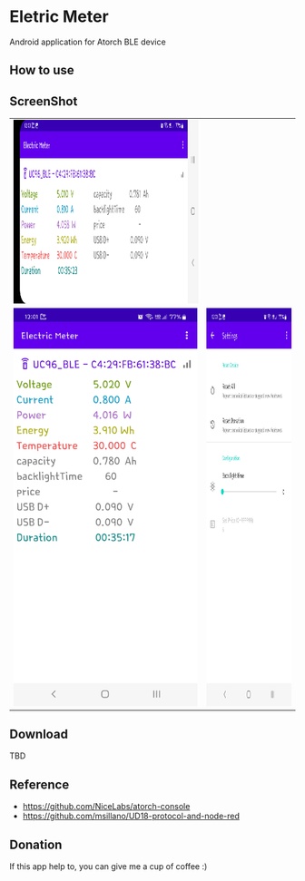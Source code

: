 # Eletric Meter

Android application for Atorch BLE device

## How to use

## ScreenShot
<table>
<tr>
<td><img src="https://github.com/zephy-lee/ElectricMeter/blob/main/land_Electric_Meter.jpg" width="702" height="324"/></td></tr>
<tr>
<td><img src="https://github.com/zephy-lee/ElectricMeter/blob/main/portrait_Electric_Meter.jpg" width="324" height="702"/></td>
<td><img src="https://github.com/zephy-lee/ElectricMeter/blob/main/settings_Electric_Meter.jpg" width="324" height="702"/></td>
</tr></table>

## Download
TBD

## Reference
- <https://github.com/NiceLabs/atorch-console>
- <https://github.com/msillano/UD18-protocol-and-node-red>

## Donation

If this app help to, you can give me a cup of coffee :)
